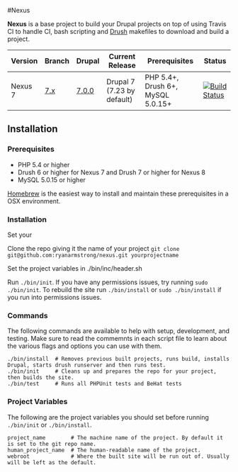 #Nexus

**Nexus** is a base project to build your Drupal projects on top of using Travis CI to handle CI, bash scripting and [Drush](http://drupal.org/project/drush) makefiles to download and build a project.

Version | Branch  | Drupal | Current Release | Prerequisites | Status
------- | ------  | ------ | --------------- | ------------- | ------
Nexus 7 | [7.x](https://github.com/ryanarmstrong/nexus/tree/7.x) | [7.0.0](https://github.com/ryanarmstrong/nexus/archive/7.0.0.zip) | Drupal 7 (7.23 by default) | PHP 5.4+, Drush 6+, MySQL 5.0.15+ | [![Build Status](https://travis-ci.org/ryanarmstrong/nexus.png?branch=7.x)](https://travis-ci.org/ryanarmstrong/nexus)

## Installation

### Prerequisites

* PHP 5.4 or higher
* Drush 6 or higher for Nexus 7 and Drush 7 or higher for Nexus 8
* MySQL 5.0.15 or higher
 
[Homebrew](http://brew.sh/) is the easiest way to install and maintain these prerequisites in a OSX environment.

### Installation

Set your 

Clone the repo giving it the name of your project `git clone git@github.com:ryanarmstrong/nexus.git yourprojectname`

Set the project variables in ./bin/inc/header.sh

Run `./bin/init`. If you have any permissions issues, try running `sudo ./bin/init`. To rebuild the site run `./bin/install` or `sudo ./bin/install` if you run into permissions issues.

### Commands

The following commands are available to help with setup, development, and testing. Make sure to read the commemnts in each script file to learn about the various flags and options you can use with them.

    ./bin/install  # Removes previous built projects, runs build, installs Drupal, starts drush runserver and then runs test.
    ./bin/init     # Cleans up and prepares the repo for your project, then builds the site.
    ./bin/test     # Runs all PHPUnit tests and BeHat tests

### Project Variables

The following are the project variables you should set before running `./bin/init` or `./bin/install`.

    project_name        # The machine name of the project. By default it is set to the git repo name.
    human_project_name  # The human-readable name of the project.
    webroot             # Where the built site will be run out of. Usually will be left as the default.
